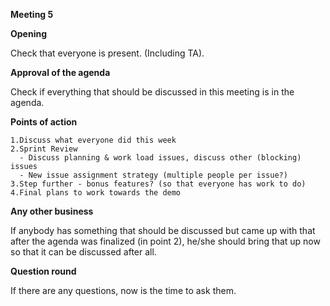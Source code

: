 **Meeting 5**

**Opening**

Check that everyone is present. (Including TA).

**Approval of the agenda**

Check if everything that should be discussed in this meeting is in the agenda.

**Points of action**

    1.Discuss what everyone did this week
    2.Sprint Review
      - Discuss planning & work load issues, discuss other (blocking) issues
      - New issue assignment strategy (multiple people per issue?)
    3.Step further - bonus features? (so that everyone has work to do)
    4.Final plans to work towards the demo

**Any other business**

If anybody has something that should be discussed but came up with that after the agenda was finalized (in point 2),
he/she should bring that up now so that it can be discussed after all.

**Question round**

If there are any questions, now is the time to ask them.
